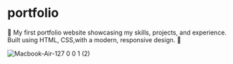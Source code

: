 # portfolio
🎨 My first portfolio website showcasing my skills, projects, and experience. Built using HTML, CSS,with a modern, responsive design. 🚀


![Macbook-Air-127 0 0 1 (2)](https://github.com/user-attachments/assets/947afe85-860d-49ee-9fa9-056d37315305)
